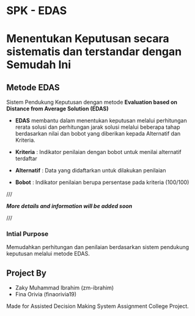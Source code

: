 
# **SPK - EDAS**

Menentukan Keputusan secara **sistematis dan terstandar** dengan **Semudah Ini**
==


## Metode EDAS

Sistem Pendukung Keputusan dengan metode **Evaluation based on Distance from Average Solution (EDAS)** 

 - **EDAS** membantu dalam menentukan keputusan melalui perhitungan rerata solusi dan perhitungan jarak solusi melalui beberapa tahap berdasarkan nilai dan bobot yang diberikan kepada Alternatif dan Kriteria.

 - **Kriteria** : Indikator penilaian dengan bobot untuk menilai alternatif terdaftar

 - **Alternatif** : Data yang didaftarkan untuk dilakukan penilaian

 - **Bobot** : Indikator penilaian berupa persentase pada kriteria (100/100)

///

***More details and information will be added soon***

///

### Intial Purpose

Memudahkan perhitungan dan penilaian berdasarkan sistem pendukung keputusan melalui metode EDAS.

## Project By
- Zaky Muhammad Ibrahim (zm-ibrahim)
- Fina Orivia (finaorivia19)

Made for Assisted Decision Making System Assignment College Project.


